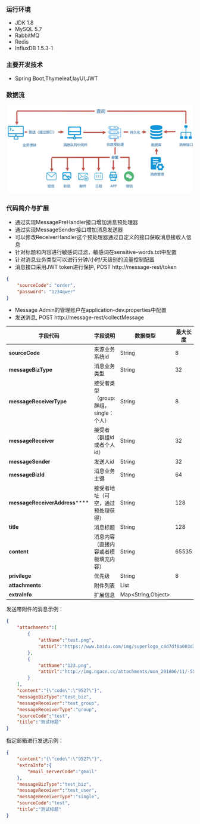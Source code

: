### 运行环境
* JDK 1.8
* MySQL 5.7
* RabbitMQ
* Redis
* InfluxDB 1.5.3-1
### 主要开发技术
* Spring Boot,Thymeleaf,layUI,JWT
### 数据流
![说明](/docs/flow.jpg)
### 代码简介与扩展
* 通过实现MessagePreHandler接口增加消息预处理器
* 通过实现MessageSender接口增加消息发送器
* 可以修改ReceiverHandler这个预处理器通过自定义的接口获取消息接收人信息
* 针对标题和内容进行敏感词过滤，敏感词在sensitive-words.txt中配置
* 针对消息业务类型可以进行分钟/小时/天级别的流量控制配置
* 消息接口采用JWT token进行保护, POST http://message-rest/token
```json
{
	"sourceCode": "order",
	"password": "1234qwer"
}
```
* Message Admin的管理账户在application-dev.properties中配置
* 发送消息, POST http://message-rest/collectMessage

| **字段代码** | **字段说明** | **数据类型** | **最大长度** | **非空** |
| --- | --- | --- | --- | --- |
| **sourceCode** | 来源业务系统id | String | 8 | Y |
| **messageBizType** | 消息业务类型 | String | 32 | Y |
| **messageReceiverType** | 接受者类型（group:群组，single：个人） | String | 8 | Y |
| **messageReceiver** | 接受者（群组id或者个人id） | String | 32 | Y |
| **messageSender** | 发送人id | String | 32 | N |
| **messageBizId** | 消息业务主键 | String | 64 | N |
| **messageReceiverAddress****** | 接受者地址（可空，通过预处理获得） | String | 128 | N |
| **title** | 消息标题 | String | 128 | N |
| **content** | 消息内容（直接内容或者模板填充内容） | String | 65535 | Y |
| **privilege** | 优先级 | String | 8 | N |
| **attachments** | 附件列表 | List<Attachment> |  | N |
| **extraInfo** | 扩展信息 | Map<String,Object> |  | N |

发送带附件的消息示例：
```json
{
    "attachments":[
        {
            "attName":"test.png",
            "attUrl":"https://www.baidu.com/img/superlogo_c4d7df0a003d3db9b65e9ef0fe6da1ec.png"
        },
        {
            "attName":"123.png",
            "attUrl":"http://img.ngacn.cc/attachments/mon_201806/11/-55aq9Q5-l33eZdT1kSb4-b4.png"
        }
    ],
    "content":"{\"code\":\"9527\"}",
    "messageBizType":"test_biz",
    "messageReceiver":"test_group",
    "messageReceiverType":"group",
    "sourceCode":"test",
    "title":"测试标题"
}

```
指定邮箱进行发送示例：
```json
{
    "content":"{\"code\":\"9527\"}",
    "extraInfo":{
        "email_serverCode":"gmail"
    },
    "messageBizType":"test_biz",
    "messageReceiver":"test_user",
    "messageReceiverType":"single",
    "sourceCode":"test",
    "title":"测试标题"
}

```